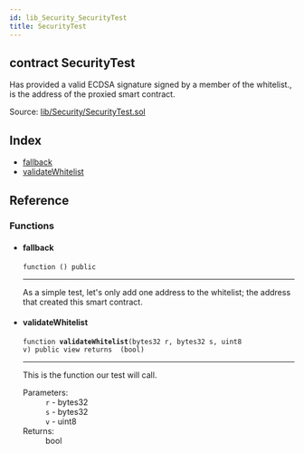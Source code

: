 ```yaml
---
id: lib_Security_SecurityTest
title: SecurityTest
---
```


<div class="contract-doc"><div class="contract"><h2 class="contract-header"><span class="contract-kind">contract</span> SecurityTest</h2><p class="description">Has provided a valid ECDSA signature signed by a member of the whitelist., is the address of the proxied smart contract.</p><div class="source">Source: <a href="git+https://github.com/CreditMint/smart-contracts/blob/v0.0.1/contracts/lib/Security/SecurityTest.sol" target="_blank">lib/Security/SecurityTest.sol</a></div></div><div class="index"><h2>Index</h2><ul><li><a href="lib_Security_SecurityTest.html#">fallback</a></li><li><a href="lib_Security_SecurityTest.html#validateWhitelist">validateWhitelist</a></li></ul></div><div class="reference"><h2>Reference</h2><div class="functions"><h3>Functions</h3><ul><li><div class="item function"><span id="fallback" class="anchor-marker"></span><h4 class="name">fallback</h4><div class="body"><code class="signature">function <strong></strong><span>() </span><span>public </span></code><hr/><div class="description"><p>As a simple test, let&#x27;s only add one address to the whitelist; the address that created this smart contract.</p></div></div></div></li><li><div class="item function"><span id="validateWhitelist" class="anchor-marker"></span><h4 class="name">validateWhitelist</h4><div class="body"><code class="signature">function <strong>validateWhitelist</strong><span>(bytes32 r, bytes32 s, uint8 v) </span><span>public </span><span>view </span><span>returns  (bool) </span></code><hr/><div class="description"><p>This is the function our test will call.</p></div><dl><dt><span class="label-parameters">Parameters:</span></dt><dd><div><code>r</code> - bytes32</div><div><code>s</code> - bytes32</div><div><code>v</code> - uint8</div></dd><dt><span class="label-return">Returns:</span></dt><dd>bool</dd></dl></div></div></li></ul></div></div></div>
